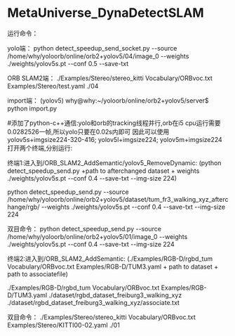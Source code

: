 #    MetaUniverse_DynaDetectSLAM

运行命令：

yolo端：
python detect_speedup_send_socket.py --source /home/why/yoloorb/online/orb2+yolov5/04/image_0 --weights ./weights/yolov5s.pt --conf 0.5 --save-txt

ORB SLAM2端：
./Examples/Stereo/stereo_kitti Vocabulary/ORBvoc.txt Examples/Stereo/test.yaml ./04

import端：
(yolov5) why@why:~/yoloorb/online/orb2+yolov5/server$ python import.py 
















#添加了python-c++通信:yolo和orb的tracking线程并行,orb在i5 cpu运行需要0.0282526一帧,所以yolo只要在0.02s内即可
因此可以使用yolov5s+imgsize224-320-416; yolov5l+imgsize224; yolov5m+imgsize224
打开两个终端,分别运行:



终端1:进入到/ORB_SLAM2_AddSemantic/yolov5_RemoveDynamic:
(python detect_speedup_send.py +path to afterchanged dataset + weights ./weights/yolov5s.pt --conf 0.4 --save-txt --img-size 224)


python detect_speedup_send.py --source /home/why/yoloorb/online/orb2+yolov5/dataset/tum_fr3_walking_xyz_afterchange/rgb/ --weights ./weights/yolov5s.pt --conf 0.4 --save-txt --img-size 224

双目命令：
python detect_speedup_send.py --source /home/why/yoloorb/online/orb2+yolov5/01/image_0 --weights ./weights/yolov5s.pt --conf 0.4 --save-txt --img-size 224



终端2:进入到/ORB_SLAM2_AddSemantic:
(./Examples/RGB-D/rgbd_tum Vocabulary/ORBvoc.txt Examples/RGB-D/TUM3.yaml + path to dataset + path to associatefile)


./Examples/RGB-D/rgbd_tum Vocabulary/ORBvoc.txt Examples/RGB-D/TUM3.yaml ./dataset/rgbd_dataset_freiburg3_walking_xyz ./dataset/rgbd_dataset_freiburg3_walking_xyz/associate.txt


双目命令：
./Examples/Stereo/stereo_kitti Vocabulary/ORBvoc.txt Examples/Stereo/KITTI00-02.yaml ./01


